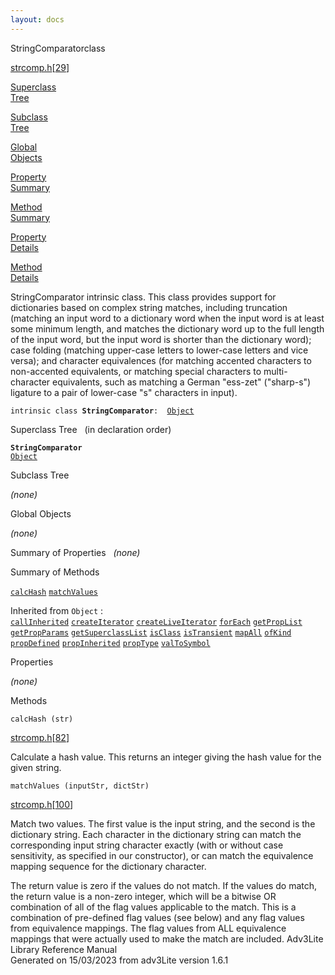```yaml
---
layout: docs
---
```

<span class="title">StringComparator</span><span class="type">class</span>

[strcomp.h](../file/strcomp.h.html)\[[29](../source/strcomp.h.html#29)\]

[Superclass  
Tree](#_SuperClassTree_)

[Subclass  
Tree](#_SubClassTree_)

[Global  
Objects](#_ObjectSummary_)

[Property  
Summary](#_PropSummary_)

[Method  
Summary](#_MethodSummary_)

[Property  
Details](#_Properties_)

[Method  
Details](#_Methods_)



StringComparator intrinsic class. This class provides support for
dictionaries based on complex string matches, including truncation
(matching an input word to a dictionary word when the input word is at
least some minimum length, and matches the dictionary word up to the
full length of the input word, but the input word is shorter than the
dictionary word); case folding (matching upper-case letters to
lower-case letters and vice versa); and character equivalences (for
matching accented characters to non-accented equivalents, or matching
special characters to multi-character equivalents, such as matching a
German "ess-zet" ("sharp-s") ligature to a pair of lower-case "s"
characters in input).

`intrinsic class `**`StringComparator`**` :   `[`Object`](../object/Object.html)



<span id="_SuperClassTree_"></span>



<span class="hdln">Superclass Tree</span>   (in declaration order)



**`StringComparator`**  
[`Object`](../object/Object.html)  
<span id="_SubClassTree_"></span>



<span class="hdln">Subclass Tree</span>  



*(none)* <span id="_ObjectSummary_"></span>



<span class="hdln">Global Objects</span>  



*(none)* <span id="_PropSummary_"></span>



<span class="hdln">Summary of Properties</span>  
*(none)* <span id="_MethodSummary_"></span>



<span class="hdln">Summary of Methods</span>  



[`calcHash`](#calcHash) [`matchValues`](#matchValues)

Inherited from `Object` :  
[`callInherited`](../object/Object.html#callInherited) [`createIterator`](../object/Object.html#createIterator) [`createLiveIterator`](../object/Object.html#createLiveIterator) [`forEach`](../object/Object.html#forEach) [`getPropList`](../object/Object.html#getPropList) [`getPropParams`](../object/Object.html#getPropParams) [`getSuperclassList`](../object/Object.html#getSuperclassList) [`isClass`](../object/Object.html#isClass) [`isTransient`](../object/Object.html#isTransient) [`mapAll`](../object/Object.html#mapAll) [`ofKind`](../object/Object.html#ofKind) [`propDefined`](../object/Object.html#propDefined) [`propInherited`](../object/Object.html#propInherited) [`propType`](../object/Object.html#propType) [`valToSymbol`](../object/Object.html#valToSymbol)

<span id="_Properties_"></span>



<span class="hdln">Properties</span>  



*(none)* <span id="_Methods_"></span>



<span class="hdln">Methods</span>  



<span id="calcHash"></span>

`calcHash (str)`

[strcomp.h](../file/strcomp.h.html)\[[82](../source/strcomp.h.html#82)\]



Calculate a hash value. This returns an integer giving the hash value
for the given string.



<span id="matchValues"></span>

`matchValues (inputStr, dictStr)`

[strcomp.h](../file/strcomp.h.html)\[[100](../source/strcomp.h.html#100)\]



Match two values. The first value is the input string, and the second is
the dictionary string. Each character in the dictionary string can match
the corresponding input string character exactly (with or without case
sensitivity, as specified in our constructor), or can match the
equivalence mapping sequence for the dictionary character.

The return value is zero if the values do not match. If the values do
match, the return value is a non-zero integer, which will be a bitwise
OR combination of all of the flag values applicable to the match. This
is a combination of pre-defined flag values (see below) and any flag
values from equivalence mappings. The flag values from ALL equivalence
mappings that were actually used to make the match are included.
Adv3Lite Library Reference Manual  
Generated on 15/03/2023 from adv3Lite version 1.6.1


